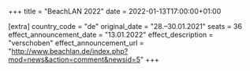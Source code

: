 +++
title = "BeachLAN 2022"
date = 2022-01-13T17:00:00+01:00

[extra]
country_code = "de"
original_date = "28.–30.01.2021"
seats = 36
effect_announcement_date = "13.01.2022"
effect_description = "verschoben"
effect_announcement_url = "http://www.beachlan.de/index.php?mod=news&action=comment&newsid=5"
+++
